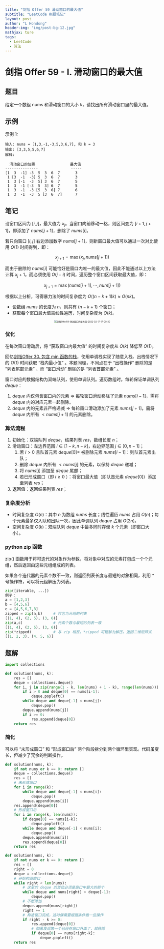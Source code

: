 ```yaml
---
title: "剑指 Offer 59 滑动窗口的最大值"
subtitle: "LeetCode 刷题笔记"
layout: post
author: "L Hondong"
header-img: "img/post-bg-12.jpg"
mathjax: ture
tags:
  - LeetCode
  - 算法
---
```


# 剑指 Offer 59 - I. 滑动窗口的最大值

## 题目

给定一个数组 nums 和滑动窗口的大小 k，请找出所有滑动窗口里的最大值。

## 示例

示例 1:

```
输入: nums = [1,3,-1,-3,5,3,6,7], 和 k = 3
输出: [3,3,5,5,6,7] 
解释: 

  滑动窗口的位置                最大值
---------------               -----
[1  3  -1] -3  5  3  6  7       3
 1 [3  -1  -3] 5  3  6  7       3
 1  3 [-1  -3  5] 3  6  7       5
 1  3  -1 [-3  5  3] 6  7       5
 1  3  -1  -3 [5  3  6] 7       6
 1  3  -1  -3  5 [3  6  7]      7
```

## 笔记

设窗口区间为 $[i,j]$，最大值为 $x_j$。当窗口向前移动一格，则区间变为 $[i+1,j+1]$，即添加了 $nums[j+1]$，删除了 $nums[i]$。

若只向窗口 $[i,j]$ 右边添加数字 $nums[j+1]$，则新窗口最大值可以通过一次对比使用 $O(1)$ 时间得到，即：

$$x_{j+1}=\max(x_j,nums[j+1])$$

而由于删除的 $nums[i]$ 可能恰好是窗口内唯一的最大值，因此不能通过以上方法计算 $x_j+1$，而必须使用 $O(j−i)$ 时间，遍历整个窗口区间获取最大值，即：

$$x_{j+1}=\max(nums[i+1],\cdots,num[j+1])$$

根据以上分析，可得暴力法的时间复杂度为 $O((n−k+1)k)≈O(nk)$。

- 设数组 $nums$ 的长度为 $n$，则共有 $(n−k+1)$ 个窗口；
- 获取每个窗口最大值需线性遍历，时间复杂度为 $O(k)$。

<div align=center><img src="/Assets/Images/剑指Offer59-滑动窗口的最大值-2022-02-17-17-00-20.png" alt="剑指Offer59-滑动窗口的最大值-2022-02-17-17-00-20" style="zoom:50%;" /></div>

### 优化

在每次窗口滑动后，将 “获取窗口内最大值” 的时间复杂度从 $O(k)$ 降低至 $O(1)$。

回忆[剑指Offer 30. 包含 min 函数的栈](https://leetcode-cn.com/problems/bao-han-minhan-shu-de-zhan-lcof/solution/mian-shi-ti-30-bao-han-minhan-shu-de-zhan-fu-zhu-z/)，使用单调栈实现了随意入栈、出栈情况下的 $O(1)$ 时间获取 “栈内最小值” 。本题同理，不同点在于 “出栈操作” 删除的是 “列表尾部元素” ，而 “窗口滑动” 删除的是 “列表首部元素” 。

窗口对应的数据结构为双端队列，使用单调队列。遍历数组时，每轮保证单调队列 $deque$：

1. $deque$ 内仅包含窗口内的元素 ⇒ 每轮窗口滑动移除了元素 $nums[i−1]$，需将 $deque$ 内的对应元素一起删除。
2. $deque$ 内的元素非严格递减 ⇒ 每轮窗口滑动添加了元素 $nums[j+1]$，需将 $deque$ 内所有 $<nums[j+1]$ 的元素删除。

### 算法流程

1. 初始化：双端队列 $deque$，结果列表 $res$，数组长度 $n$；
2. 滑动窗口：左边界范围 $i\in[1−k,n−k]$，右边界范围 $j\in[0,n−1]$；
   1. 若 $i>0$ 且队首元素 $deque[0] =$ 被删除元素 $nums[i−1]$：则队首元素出队；
   2. 删除 $deque$ 内所有 $<nums[j]$ 的元素，以保持 $deque$ 递减；
   3. 将 $nums[j]$ 添加至 $deque$ 尾部；
   4. 若已形成窗口（即 $i\geq 0$ ）：将窗口最大值（即队首元素 $deque[0]$）添加至列表 $res$；
3. 返回值：返回结果列表 $res$；

### 复杂度分析

- 时间复杂度 $O(n)$：其中 $n$ 为数组 $nums$ 长度；线性遍历 $nums$ 占用 $O(n)$；每个元素最多仅入队和出队一次，因此单调队列 $deque$ 占用 $O(2n)$。
- 空间复杂度 $O(k)$：双端队列 $deque$ 中最多同时存储 $k$ 个元素（即窗口大小）。

### python zip 函数

zip() 函数用于将可迭代的对象作为参数，将对象中对应的元素打包成一个个元组，然后返回由这些元组组成的列表。

如果各个迭代器的元素个数不一致，则返回列表长度与最短的对象相同，利用 * 号操作符，可以将元组解压为列表。

```python
zip([iterable, ...])
例子：
a = [1,2,3]
b = [4,5,6]
c = [4,5,6,7,8]
zipped = zip(a,b)     # 打包为元组的列表
[(1, 4), (2, 5), (3, 6)]
zip(a,c)              # 元素个数与最短的列表一致
[(1, 4), (2, 5), (3, 6)]
zip(*zipped)          # 与 zip 相反，*zipped 可理解为解压，返回二维矩阵式
[(1, 2, 3), (4, 5, 6)]
```

## 题解

```python
import collections

def solution(nums, k):
    res = []
    deque = collections.deque()
    for i, j in zip(range(1 - k, len(nums) + 1 - k), range(len(nums))):
        if i > 0 and deque[0] == nums[i-1]:
            deque.popleft()
        while deque and deque[-1] < nums[j]:
            deque.pop()
        deque.append(nums[j])
        if i >= 0:
            res.append(deque[0])
    return res
```

### 简化

可以将 “未形成窗口” 和 “形成窗口后” 两个阶段拆分到两个循环里实现。代码虽变长，但减少了冗余的判断操作。

```python
def solution(nums, k):
    if not nums or k == 0: return []
    deque = collections.deque()
    res = []
    # 未形成窗口
    for i in range(k):
        while deque and deque[-1] < nums[i]:
            deque.pop()
        deque.append(nums[i])
    res.append(deque[0])
    # 形成窗口后
    for i in range(k, len(nums)):
        if deque[0] == nums[i-k]:
            deque.popleft()
        while deque and deque[-1] < nums[i]:
            deque.pop()
        deque.append(nums[i])
        res.append(deque[0])
    return res
```

```python
def solution(nums, k):
    if not nums or k == 0: return []
    res = []
    right = 0
    deque = collections.deque()
    # 开始构造窗口
    while right < len(nums):
        # 这里的 deque 的首位必须是窗口中最大的那个
        while deque and nums[right] > deque[-1]:
            deque.pop()
        # 不断添加
        deque.append(nums[right])
        right += 1
        # 构造窗口完成，这时候需要根据条件做一些操作
        if right - k >= 0:
            res.append(deque[0])
            # 如果发现第一个已经在窗口外面了，就移除
            if deque[0] == nums[right-k]:
                deque.popleft()
    return res
```